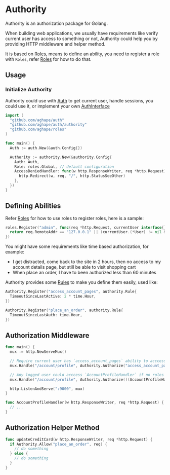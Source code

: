 # Authority

Authority is an authorization package for Golang.

When building web applications, we usually have requirements like verify current user has access to something or not, Authority could help you by providing HTTP middleware and helper method.

It is based on [Roles](http://github.com/aghape/roles), means to define an ability, you need to register a role with `Roles`, refer [Roles](http://github.com/aghape/roles) for how to do that.

## Usage

### Initialize Authority

Authority could use with [Auth](http://github.com/aghape/auth) to get current user, handle sessions, you could use it, or implement your own [AuthInterface](http://godoc.org/github.com/aghape/auth/authority#AuthInterface)

```go
import (
  "github.com/aghape/auth"
  "github.com/aghape/auth/authority"
  "github.com/aghape/roles"
)

func main() {
  Auth := auth.New(&auth.Config{})

  Authority := authority.New(&authority.Config{
    Auth: Auth,
    Role: roles.Global, // default configuration
    AccessDeniedHandler: func(w http.ResponseWriter, req *http.Request) { // redirect to home page by default
      http.Redirect(w, req, "/", http.StatusSeeOther)
    },
  })
}
```

## Defining Abilities

Refer [Roles](http://github.com/aghape/roles) for how to use roles to register roles, here is a sample:

```go
roles.Register("admin", func(req *http.Request, currentUser interface{}) bool {
  return req.RemoteAddr == "127.0.0.1" || (currentUser.(*User) != nil && currentUser.(*User).Role == "admin")
})
```

You might have some requirements like time based authorization, for example:

* I get distracted, come back to the site in 2 hours, then no access to my account details page, but still be able to visit shopping cart
* When place an order, I have to been authorized less than 60 minutes

Authority provides some [Rules](http://godoc.org/github.com/aghape/auth/authority#Rule) to make you define them easily, used like:

```go
Authority.Register("access_account_pages", authority.Rule{
  TimeoutSinceLastActive: 2 * time.Hour,
})

Authority.Register("place_an_order", authority.Rule{
  TimeoutSinceLastAuth: time.Hour,
})
```

## Authorization Middleware

```go
func main() {
  mux := http.NewServeMux()

  // Require current user has `access_account_pages` ability to acccess `AccountProfileHandler`
  mux.Handle("/account/profile", Authority.Authorize("access_account_pages")(AccountProfileHandler))

  // Any logged user could acccess `AccountProfileHandler` if no roles specfied
  mux.Handle("/account/profile", Authority.Authorize()(AccountProfileHandler))

  http.ListenAndServe(":9000", mux)
}

func AccountProfileHandler(w http.ResponseWriter, req *http.Request) {
  // ...
}
```

## Authorization Helper Method

```go
func updateCreditCard(w http.ResponseWriter, req *http.Request) {
  if Authority.Allow("place_an_order", req) {
    // do something
  } else {
    // do something
  }
}
```
